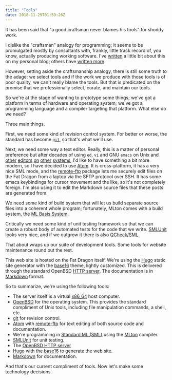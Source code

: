 ```yaml
---
title: "Tools"
date: 2018-11-29T01:59:26Z
---
```


It has been said that "a good craftsman never blames his tools" for
shoddy work.

I dislike the "craftsman" analogy for programming; it seems to be
promulgated mostly by consultants with, frankly, little track record
of, you know, actually producing working software.  I've
[written](http://pub.gajendra.net/2012/09/stone_age) a little bit
about this on my personal blog; others have
[written more](https://gigamonkeys.wordpress.com/2009/10/05/coders-unit-testing/).

However, setting aside the craftsmanship analogy, there is still
some truth to the adage: we select tools and if the work we produce
with those tools is of poor quality, we can't really blame the
tools.  But that is predicated on the premise that we professionally
select, curate, and maintain our tools.

So we're at the stage of wanting to prototype some things; we've got
a platform in terms of hardware and operating system; we've got a
programming language and a compiler targeting that platform.  What
else do we need?

Three main things.

First, we need some kind of revision control system.  For better or
worse, the standard has become [`git`](https://git-scm.com), so
that's what we'll use.

Next, we need some way a text editor.  Really, this is a matter of
personal preference but after decades of using `ed`, `vi` and GNU
`emacs` on Unix and
[other](https://www.youtube.com/watch?v=dP1xVpMPn8M)
[editors](https://research.swtch.com/sam.pdf)
[on](https://multicians.org/mepap.html)
[other](https://support.hpe.com/hpsc/doc/public/display?docId=emr_na-c04623261)
[systems](https://www.emacswiki.org/emacs/TecoEmacs), I'd like to
have something a bit more modern, so I have decided to use
[Atom](https://atom.io).  It is cross-platform, it has a very nice
SML mode, and the
[remote-ftp](https://atom.io/packages/remote-ftp)
package lets me securely edit files on the Fat Dragon from a laptop
via the SFTP protocol over SSH.  It has some emacs keybindings for
cursor movement and the like, so it's not completely foreign.  I'm
also using it to edit the Markdown source files that these posts are
generated from.

We need some kind of build system that will let us build separate
source files into a coherent whole program; fortunately, MLton comes
with a build system, the
[ML Basis System](http://mlton.org/MLBasis).

Critically we need some kind of unit testing framework so that we
can create a robust body of automated tests for the code that we
write.
[SMLUnit](http://www.pllab.riec.tohoku.ac.jp/smlsharp/?SMLUnit)
looks very nice, and if we outgrow it there is also
[QCheck/SML](https://contrapunctus.net/league/haques/qcheck/).

That about wraps up our suite of development tools.  Some tools for
website maintenance round out the rest.

This web site is hosted on the Fat Dragon itself.  We're using the
[Hugo](https://gohugo.io) static site generator with the
[base16](https://github.com/htdvisser/hugo-base16-theme) theme,
lightly customized.  This is delivered through the standard OpenBSD
[HTTP server](https://www.openbsd.org/papers/httpd-asiabsdcon2015.pdf).
The documentation is in
[Markdown](https://daringfireball.net/projects/markdown/syntax)
format.

So to summarize, we're using the following tools:

* The server itself is a virtual
  [x86_64](https://en.wikipedia.org/wiki/X86-64)
  host computer.
* [OpenBSD](https://www.openbsd.org) for the operating system.  This
  provides the standard compliment of Unix tools, including file
  manipulation commands, a shell, etc.
* [git](https://git-scm.com) for revision control.
* [Atom](https://atom.io) with
  [remote-ftp](https://atom.io/packages/remote-ftp)
  for text editing of both source code and documentation.
* We're programming in [Standard ML (SML)](http://sml-family.org)
  using the [MLton](http://mlton.org) compiler.
* [SMLUnit](http://www.pllab.riec.tohoku.ac.jp/smlsharp/?SMLUnit)
  for unit testing.
* The [OpenBSD HTTP server](https://www.openbsd.org/papers/httpd-asiabsdcon2015.pdf)
* [Hugo](https://gohugo.io) with the
  [base16](https://github.com/htdvisser/hugo-base16-theme) to
  generate the web site.
* [Markdown](https://daringfireball.net/projects/markdown/syntax)
  for documentation.

And that's our current compliment of tools.  Now let's make some
technology decisions.
